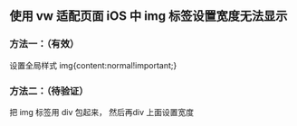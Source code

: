 ## 使用 vw 适配页面 iOS 中 img 标签设置宽度无法显示

### 方法一：（有效）

设置全局样式 img{content:normal!important;}

### 方法二：（待验证）

把 img 标签用 div 包起来， 然后再div 上面设置宽度
